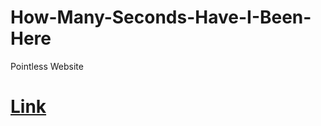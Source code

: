 # How-Many-Seconds-Have-I-Been-Here
Pointless Website

# [Link](https://endlessalpacayt.github.io/How-Many-Seconds-Have-I-Been-Here/)
